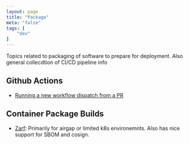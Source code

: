 ```yaml
---
layout: page
title: "Package"
meta: "false"
tags: [
    "dev"
]
---
```

Topics related to packaging of software to prepare for deployment.  Also general collecdtion of CI/CD pipeline info

## Github Actions

- [Running a new workflow dispatch from a PR](https://stackoverflow.com/questions/63362126/github-actions-how-to-run-a-workflow-created-on-a-non-master-branch-from-the-wo)

## Container Package Builds

- [Zarf](https://github.com/defenseunicorns/zarf): Primarily for airgap or limited k8s environemnts.  Also has nice support for SBOM and cosign.